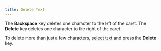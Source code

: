```yaml
---
title: Delete Text
---
```

The **Backspace** key deletes one character to the left of the caret. The **Delete** key deletes one character to the right of the caret.

To delete more than just a few characters, [select text](../../../../interface-elements-for-web/articles/rich-text-editor/text-editing/select-text.md) and press the **Delete** key.